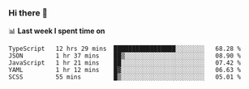 ### Hi there 👋

<!--
**DBvc/DBvc** is a ✨ _special_ ✨ repository because its `README.md` (this file) appears on your GitHub profile.

Here are some ideas to get you started:

- 🔭 I’m currently working on ...
- 🌱 I’m currently learning ...
- 👯 I’m looking to collaborate on ...
- 🤔 I’m looking for help with ...
- 💬 Ask me about ...
- 📫 How to reach me: ...
- 😄 Pronouns: ...
- ⚡ Fun fact: ...
-->

📊 **Last week I spent time on**
<!--START_SECTION:waka-->
```text
TypeScript   12 hrs 29 mins  █████████████████░░░░░░░░   68.28 % 
JSON         1 hr 37 mins    ██▒░░░░░░░░░░░░░░░░░░░░░░   08.90 % 
JavaScript   1 hr 21 mins    ██░░░░░░░░░░░░░░░░░░░░░░░   07.42 % 
YAML         1 hr 12 mins    █▓░░░░░░░░░░░░░░░░░░░░░░░   06.63 % 
SCSS         55 mins         █▒░░░░░░░░░░░░░░░░░░░░░░░   05.01 % 
```
<!--END_SECTION:waka-->
